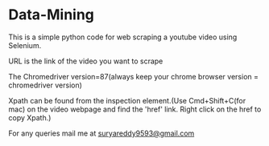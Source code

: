 # Data-Mining

This is a simple python code for web scraping a youtube video using Selenium.

URL is the link of the video you want to scrape

The Chromedriver version=87(always keep your chrome browser version = chromedriver version)

Xpath can be found from the inspection element.(Use Cmd+Shift+C(for mac) on the video webpage and find the 'href' link. Right click on the href to copy Xpath.)

For any queries mail me at suryareddy9593@gmail.com
